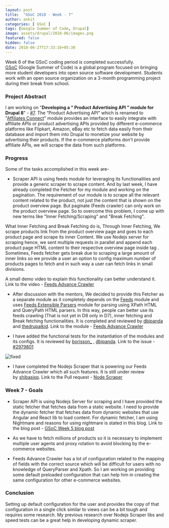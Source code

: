 ```yaml
---
layout: post
title:  "GSoC 2018 - Week - 7"
author: ankit
categories: [ GSoC ]
tags: [Google Summer of Code, Drupal]
image: assets/drupal/2018-06/images.png
featured: false
hidden: false
date: 2018-06-27T17:33:16+05:30
---
```


Week 6 of the GSoC coding period is completed successfully. [GSoC](https://summerofcode.withgoogle.com/) (Google Summer of Code) is a global program focused on bringing more student developers into open source software development. Students work with an open source organization on a 3-month programming project during their break from school.

### **Project Abstract**

I am working on "**Developing a “ Product Advertising API ” module for Drupal 8**" - [#7](https://groups.drupal.org/node/518074). The “Product Advertising API” which is renamed to "[Affiliates Connect](https://www.drupal.org/project/affiliates_connect)" module provides an interface to easily integrate with affiliate APIs or product advertising APIs provided by different e-commerce platforms like Flipkart, Amazon, eBay etc to fetch data easily from their database and import them into Drupal to monetize your website by advertising their products. If the e-commerce platforms don't provide affiliate APIs, we will scrape the data from such platforms.

### **Progress**

Some of the tasks accomplished in this week are-

- Scraper API is using feeds module for leveraging its functionalities and provide a generic scraper to scrape content. And by last week, I have already completed the Fetcher for my module and working on the pagination. The requirement of our module is to scrape all the relevant content related to the product, not just the content that is shown on the product overview page. But paginate (Feeds crawler) can only work on the product overview page. So to overcome this problem, I come up with new terms like "Inner Fetching/Scraping" and "Break Fetching".

What Inner Fetching and Break Fetching do is, Through Inner Fetching, We scrape products link from the product overview page and goes to each product page and scrape its inner Content. We use Nodejs server for scraping hence, we sent multiple requests in parallel and append each product page HTML content to their respective overview page inside tag <affiliatesconnect>. Sometimes, Feeds fetcher gets break due to scraping a large amount of inner links so we provide a user an option to config maximum number of products pages to fetch and in such way a user can fetch links in small divisions.

A small demo video to explain this functionality can better understand it. Link to the video - [Feeds Advance Crawler](https://www.youtube.com/watch?v=WOfzP1eM-9U&feature=youtu.be)

- After discussion with the mentors, We decided to provide this Fetcher as a separate module as it completely depends on the [Feeds](https://www.drupal.org/project/feeds) module and uses [Feeds Extensible Parsers](https://www.drupal.org/project/feeds_ex) module for parsing using XPath HTML and QueryPath HTML parsers. In this way, people can better use its feeds crawling (That is not yet in D8 only in D7), inner fetching and Break fetching functionalities. It is completed and reviewed by [dbjpanda](https://www.drupal.org/u/dbjpanda) and [thedrupalkid](https://www.drupal.org/u/thedrupalkid). Link to the module - [Feeds Advance Crawler](https://github.com/dbjpanda/feeds_advance_crawler)

- I have added the functional tests for the instantiation of the modules and its configs. It is reviewed by [borisson_](https://www.drupal.org/u/borisson_) , [dbjpanda](https://www.drupal.org/u/dbjpanda). Link to the issue - [#2979801](https://www.drupal.org/project/affiliates_connect/issues/2979801)

![fixed](/mediumish-theme-jekyll/assets/drupal/inline-images/Screenshot-2018-6-27%20Issues%20for%20Affiliates%20Connect%20Drupal%20org.png)

- I have completed the Nodejs Scraper that is powering our Feeds Advance Crawler which all such features. It is still under review by [shibasisp](https://www.drupal.org/u/shibasisp). Link to the Pull request - [Node Scraper](https://github.com/shibasisp/affiliates-connect-node-scraper/pull/1)

### **Week 7 - Goals**

- Scraper API is using Nodejs Server for scraping and I have provided the static fetcher that fetches data from a static website. I need to provide the dynamic fetcher that fetches data from dynamic websites that use Angular and React lib to load content. For dynamic fetcher, I am using Nightmare and reasons for using nightmare is stated in this blog. Link to the blog post - [GSoC Week 5 blog post](http://ankitjain28.me/gsoc-2018-week-5)

- As we have to fetch millions of products so it is necessary to implement multiple user agents and proxy rotation to avoid blocking by the e-commerce websites.

- Feeds Advance Crawler has a lot of configuration related to the mapping of fields with the correct source which will be difficult for users with no knowledge of QueryParser and Xpath. So I am working on providing some default preloaded configuration that can help him in creating the same configuration for other e-commerce websites.

### **Conclusion**

Setting up default configuration for the user and provides the copy of that configuration in a single click similar to views can be a bit tough and requires some research. My previous research over Nodejs Scraper libs and speed tests can be a great help in developing dynamic scraper.